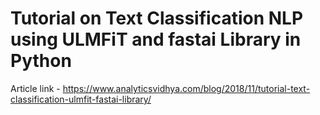 # Tutorial on Text Classification NLP using ULMFiT and fastai Library in Python

Article link - https://www.analyticsvidhya.com/blog/2018/11/tutorial-text-classification-ulmfit-fastai-library/
